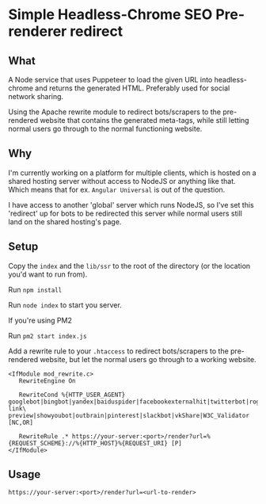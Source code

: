 # Simple Headless-Chrome SEO Pre-renderer redirect

## What

A Node service that uses Puppeteer to load the given URL into headless-chrome and returns the generated HTML. Preferably used for social network sharing.

Using the Apache rewrite module to redirect bots/scrapers to the pre-rendered website that contains the generated meta-tags, while still letting normal users go through to the normal functioning website.

## Why

I'm currently working on a platform for multiple clients, which is hosted on a shared hosting server without access to NodeJS or anything like that. Which means that for ex. `Angular Universal` is out of the question.

I have access to another 'global' server which runs NodeJS, so I've set this 'redirect' up for bots to be redirected this server while normal users still land on the shared hosting's page.

## Setup

Copy the `index` and the `lib/ssr` to the root of the directory (or the location you'd want to run from).

   Run `npm install`

   Run `node index` to start you server.

If you're using PM2

   Run `pm2 start index.js`


Add a rewrite rule to your `.htaccess` to redirect bots/scrapers to the pre-rendered website, but let the normal users go through to a working website.

```
<IfModule mod_rewrite.c>
   RewriteEngine On

   RewriteCond %{HTTP_USER_AGENT} googlebot|bingbot|yandex|baiduspider|facebookexternalhit|twitterbot|rogerbot|linkedinbot|embedly|quora\ link\ preview|showyoubot|outbrain|pinterest|slackbot|vkShare|W3C_Validator [NC,OR]
        
   RewriteRule .* https://your-server:<port>/render?url=%{REQUEST_SCHEME}://%{HTTP_HOST}%{REQUEST_URI} [P]
</IfModule>
```

## Usage

`https://your-server:<port>/render?url=<url-to-render>`


